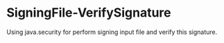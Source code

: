# SigningFile-VerifySignature
Using java.security for perform signing input file and verify this signature.
